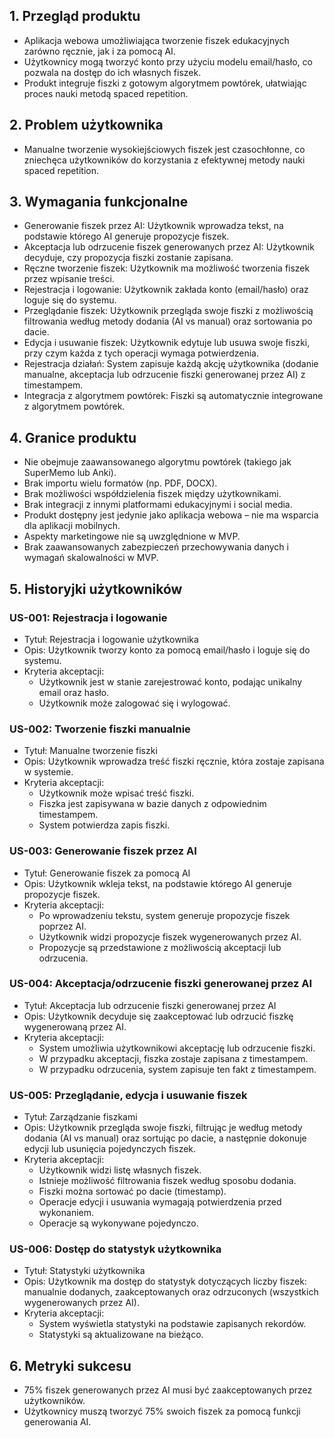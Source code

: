 
## 1. Przegląd produktu
- Aplikacja webowa umożliwiająca tworzenie fiszek edukacyjnych zarówno ręcznie, jak i za pomocą AI.
- Użytkownicy mogą tworzyć konto przy użyciu modelu email/hasło, co pozwala na dostęp do ich własnych fiszek.
- Produkt integruje fiszki z gotowym algorytmem powtórek, ułatwiając proces nauki metodą spaced repetition.

## 2. Problem użytkownika
- Manualne tworzenie wysokiejściowych fiszek jest czasochłonne, co zniechęca użytkowników do korzystania z efektywnej metody nauki spaced repetition.

## 3. Wymagania funkcjonalne
- Generowanie fiszek przez AI: Użytkownik wprowadza tekst, na podstawie którego AI generuje propozycje fiszek.
- Akceptacja lub odrzucenie fiszek generowanych przez AI: Użytkownik decyduje, czy propozycja fiszki zostanie zapisana.
- Ręczne tworzenie fiszek: Użytkownik ma możliwość tworzenia fiszek przez wpisanie treści.
- Rejestracja i logowanie: Użytkownik zakłada konto (email/hasło) oraz loguje się do systemu.
- Przeglądanie fiszek: Użytkownik przegląda swoje fiszki z możliwością filtrowania według metody dodania (AI vs manual) oraz sortowania po dacie.
- Edycja i usuwanie fiszek: Użytkownik edytuje lub usuwa swoje fiszki, przy czym każda z tych operacji wymaga potwierdzenia.
- Rejestracja działań: System zapisuje każdą akcję użytkownika (dodanie manualne, akceptacja lub odrzucenie fiszki generowanej przez AI) z timestampem.
- Integracja z algorytmem powtórek: Fiszki są automatycznie integrowane z algorytmem powtórek.

## 4. Granice produktu
- Nie obejmuje zaawansowanego algorytmu powtórek (takiego jak SuperMemo lub Anki).
- Brak importu wielu formatów (np. PDF, DOCX).
- Brak możliwości współdzielenia fiszek między użytkownikami.
- Brak integracji z innymi platformami edukacyjnymi i social media.
- Produkt dostępny jest jedynie jako aplikacja webowa – nie ma wsparcia dla aplikacji mobilnych.
- Aspekty marketingowe nie są uwzględnione w MVP.
- Brak zaawansowanych zabezpieczeń przechowywania danych i wymagań skalowalności w MVP.

## 5. Historyjki użytkowników

### US-001: Rejestracja i logowanie
- Tytuł: Rejestracja i logowanie użytkownika
- Opis: Użytkownik tworzy konto za pomocą email/hasło i loguje się do systemu.
- Kryteria akceptacji:
   - Użytkownik jest w stanie zarejestrować konto, podając unikalny email oraz hasło.
   - Użytkownik może zalogować się i wylogować.

### US-002: Tworzenie fiszki manualnie
- Tytuł: Manualne tworzenie fiszki
- Opis: Użytkownik wprowadza treść fiszki ręcznie, która zostaje zapisana w systemie.
- Kryteria akceptacji:
   - Użytkownik może wpisać treść fiszki.
   - Fiszka jest zapisywana w bazie danych z odpowiednim timestampem.
   - System potwierdza zapis fiszki.

### US-003: Generowanie fiszek przez AI
- Tytuł: Generowanie fiszek za pomocą AI
- Opis: Użytkownik wkleja tekst, na podstawie którego AI generuje propozycje fiszek.
- Kryteria akceptacji:
   - Po wprowadzeniu tekstu, system generuje propozycje fiszek poprzez AI.
   - Użytkownik widzi propozycje fiszek wygenerowanych przez AI.
   - Propozycje są przedstawione z możliwością akceptacji lub odrzucenia.

### US-004: Akceptacja/odrzucenie fiszki generowanej przez AI
- Tytuł: Akceptacja lub odrzucenie fiszki generowanej przez AI
- Opis: Użytkownik decyduje się zaakceptować lub odrzucić fiszkę wygenerowaną przez AI.
- Kryteria akceptacji:
   - System umożliwia użytkownikowi akceptację lub odrzucenie fiszki.
   - W przypadku akceptacji, fiszka zostaje zapisana z timestampem.
   - W przypadku odrzucenia, system zapisuje ten fakt z timestampem.

### US-005: Przeglądanie, edycja i usuwanie fiszek
- Tytuł: Zarządzanie fiszkami
- Opis: Użytkownik przegląda swoje fiszki, filtrując je według metody dodania (AI vs manual) oraz sortując po dacie, a następnie dokonuje edycji lub usunięcia pojedynczych fiszek.
- Kryteria akceptacji:
   - Użytkownik widzi listę własnych fiszek.
   - Istnieje możliwość filtrowania fiszek według sposobu dodania.
   - Fiszki można sortować po dacie (timestamp).
   - Operacje edycji i usuwania wymagają potwierdzenia przed wykonaniem.
   - Operacje są wykonywane pojedynczo.

### US-006: Dostęp do statystyk użytkownika
- Tytuł: Statystyki użytkownika
- Opis: Użytkownik ma dostęp do statystyk dotyczących liczby fiszek: manualnie dodanych, zaakceptowanych oraz odrzuconych (wszystkich wygenerowanych przez AI).
- Kryteria akceptacji:
   - System wyświetla statystyki na podstawie zapisanych rekordów.
   - Statystyki są aktualizowane na bieżąco.

## 6. Metryki sukcesu
- 75% fiszek generowanych przez AI musi być zaakceptowanych przez użytkowników.
- Użytkownicy muszą tworzyć 75% swoich fiszek za pomocą funkcji generowania AI.
